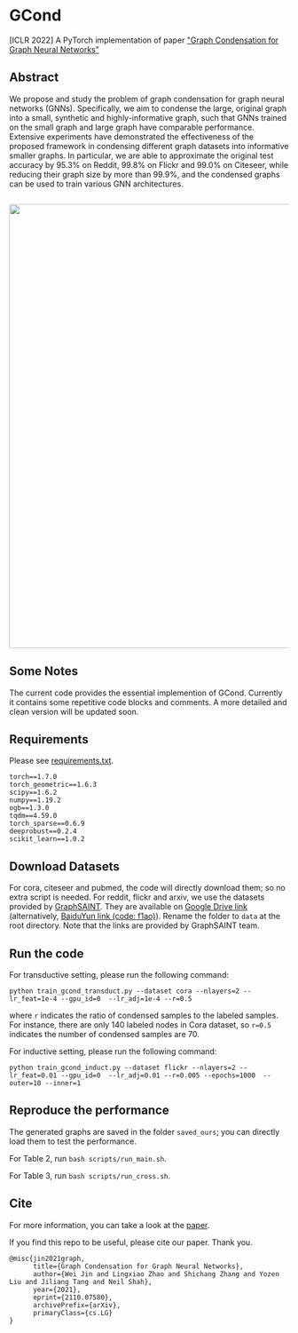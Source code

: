 # GCond
[ICLR 2022] A PyTorch implementation of paper ["Graph Condensation for Graph Neural Networks"](https://arxiv.org/abs/2110.07580)



Abstract
----
We propose and study the problem of graph condensation for graph neural networks (GNNs). Specifically, we aim to condense the large, original graph into a small, synthetic and highly-informative graph, such that GNNs trained on the small graph and large graph have comparable performance. Extensive experiments have demonstrated the effectiveness of the proposed framework in condensing different graph datasets into informative smaller graphs. In particular, we are able to approximate the original test accuracy by 95.3% on Reddit, 99.8% on Flickr and 99.0% on Citeseer, while reducing their graph size by more than 99.9%, and the condensed graphs can be used to train various GNN architectures.


![]()

<div align=center><img src="https://github.com/ChandlerBang/GCond/blob/main/GCond.png" width="800"/></div>


## Some Notes
The current code provides the essential implemention of GCond. Currently it contains some repetitive code blocks and comments. A more detailed and clean version will be updated soon. 


## Requirements
Please see [requirements.txt](https://github.com/ChandlerBang/GCond/blob/main/requirements.txt).
```
torch==1.7.0
torch_geometric==1.6.3
scipy==1.6.2
numpy==1.19.2
ogb==1.3.0
tqdm==4.59.0
torch_sparse==0.6.9
deeprobust==0.2.4
scikit_learn==1.0.2
```

## Download Datasets
For cora, citeseer and pubmed, the code will directly download them; so no extra script is needed.
For reddit, flickr and arxiv, we use the datasets provided by [GraphSAINT](https://github.com/GraphSAINT/GraphSAINT). 
They are available on [Google Drive link](https://drive.google.com/open?id=1zycmmDES39zVlbVCYs88JTJ1Wm5FbfLz) (alternatively, [BaiduYun link (code: f1ao)](https://pan.baidu.com/s/1SOb0SiSAXavwAcNqkttwcg)). Rename the folder to `data` at the root directory. Note that the links are provided by GraphSAINT team. 

## Run the code
For transductive setting, please run the following command:
```
python train_gcond_transduct.py --dataset cora --nlayers=2 --lr_feat=1e-4 --gpu_id=0  --lr_adj=1e-4 --r=0.5  
```
where `r` indicates the ratio of condensed samples to the labeled samples. For instance, there are only 140 labeled nodes in Cora dataset, so `r=0.5` indicates the number of condensed samples are 70.  

For inductive setting, please run the following command:
```
python train_gcond_induct.py --dataset flickr --nlayers=2 --lr_feat=0.01 --gpu_id=0  --lr_adj=0.01 --r=0.005 --epochs=1000  --outer=10 --inner=1
```

## Reproduce the performance
The generated graphs are saved in the folder `saved_ours`; you can directly load them to test the performance.

For Table 2, run `bash scripts/run_main.sh`.

For Table 3, run `bash scripts/run_cross.sh`.


## Cite
For more information, you can take a look at the [paper](https://arxiv.org/abs/2110.07580).

If you find this repo to be useful, please cite our paper. Thank you.
```
@misc{jin2021graph,
      title={Graph Condensation for Graph Neural Networks}, 
      author={Wei Jin and Lingxiao Zhao and Shichang Zhang and Yozen Liu and Jiliang Tang and Neil Shah},
      year={2021},
      eprint={2110.07580},
      archivePrefix={arXiv},
      primaryClass={cs.LG}
}
```






